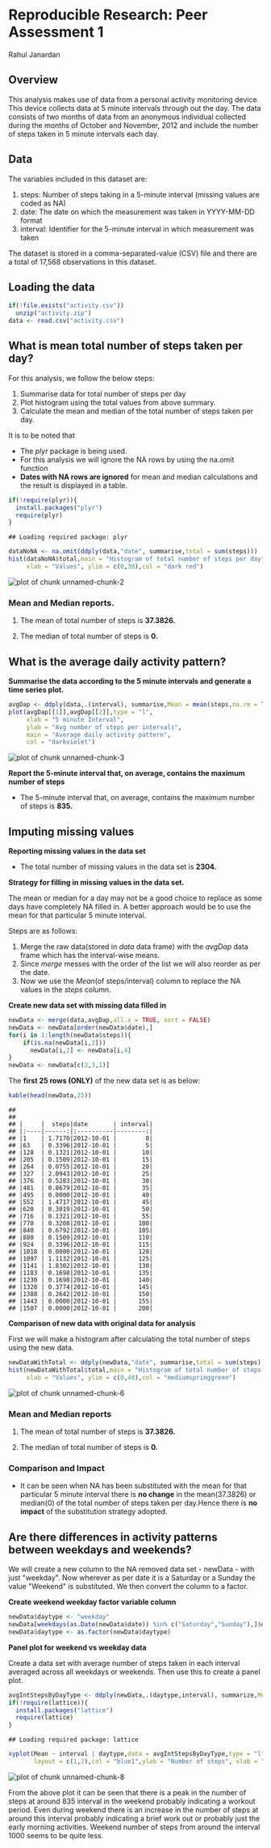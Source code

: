 Reproducible Research: Peer Assessment 1
========================================

Rahul Janardan


## Overview

This analysis makes use of data from a personal activity monitoring device. This device collects data at 5 minute intervals through out the day. The data consists of two months of data from an anonymous individual collected during the months of October and November, 2012 and include the number of steps taken in 5 minute intervals each day.

## Data
  
The variables included in this dataset are:

1. steps: Number of steps taking in a 5-minute interval (missing values are coded as NA)
2. date: The date on which the measurement was taken in YYYY-MM-DD format
3. interval: Identifier for the 5-minute interval in which measurement was taken


The dataset is stored in a comma-separated-value (CSV) file and there are a total of 17,568 observations in this dataset.

## Loading the data


```r
if(!file.exists("activity.csv"))
  unzip("activity.zip")
data <- read.csv("activity.csv")
```
## What is mean total number of steps taken per day?

For this analysis, we follow the below steps:

1. Summarise data for total number of steps per day
2. Plot histogram using the total values from above summary.
3. Calculate the mean and median of the total number of steps taken per day. 

It is to be noted that

* The *plyr* package is being used.
* For this analysis we will ignore the NA rows by using the na.omit function
* **Dates with NA rows are ignored** for mean and median calculations and the result is displayed in a table.


```r
if(!require(plyr)){
  install.packages("plyr")
  require(plyr)
}
```

```
## Loading required package: plyr
```

```r
dataNoNA <- na.omit(ddply(data,"date", summarise,total = sum(steps)))
hist(dataNoNA$total,main = "Histogram of total number of steps per day",
     xlab = "Values", ylim = c(0,30),col = "dark red")
```

![plot of chunk unnamed-chunk-2](figure/unnamed-chunk-2.png) 

### Mean and Median reports.


1. The mean of total number of steps is **37.3826.**

2. The median of total number of steps is **0.**


## What is the average daily activity pattern?

**Summarise the data according to the 5 minute intervals and generate a time series plot.**

```r
avgDap <- ddply(data,.(interval), summarise,Mean = mean(steps,na.rm = TRUE))
plot(avgDap[[1]],avgDap[[2]],type = "l", 
     xlab = "5 minute Interval", 
     ylab = "Avg number of steps per intervals", 
     main = "Average daily activity pattern",
     col = "darkviolet")
```

![plot of chunk unnamed-chunk-3](figure/unnamed-chunk-3.png) 

**Report the 5-minute interval that, on average, contains the maximum number of steps**


* The 5-minute interval that, on average, contains the maximum number of steps is **835.**



## Imputing missing values

**Reporting missing values in the data set**

* The total number of missing values in the data set is **2304.**

**Strategy for filling in missing values in the data set.**

The mean or median for a day may not be a good choice to replace as some days have completely NA filled in. A better approach would be to use the mean for that particular 5 minute interval.

Steps are as follows: 

1. Merge the raw data(stored in *data* data frame) with the *avgDap* data frame which has the interval-wise means. 
2. Since *merge* messes with the order of the list we will also reorder as per the date.
3. Now we use the *Mean*(of steps/interval) column to replace the NA values in the *steps* column. 


**Create new data set with missing data filled in**

```r
newData <- merge(data,avgDap,all.x = TRUE, sort = FALSE)
newData <- newData[order(newData$date),]
for(i in 1:length(newData$steps)){
    if(is.na(newData[i,2]))
      newData[i,2] <- newData[i,4]
}
newData <- newData[c(2,3,1)]
```

The **first 25 rows (ONLY)** of the new data set is as below: 


```r
kable(head(newData,25))
```

```
## 
## 
## |     |  steps|date       | interval|
## |:----|------:|:----------|--------:|
## |1    | 1.7170|2012-10-01 |        0|
## |63   | 0.3396|2012-10-01 |        5|
## |128  | 0.1321|2012-10-01 |       10|
## |205  | 0.1509|2012-10-01 |       15|
## |264  | 0.0755|2012-10-01 |       20|
## |327  | 2.0943|2012-10-01 |       25|
## |376  | 0.5283|2012-10-01 |       30|
## |481  | 0.8679|2012-10-01 |       35|
## |495  | 0.0000|2012-10-01 |       40|
## |552  | 1.4717|2012-10-01 |       45|
## |620  | 0.3019|2012-10-01 |       50|
## |716  | 0.1321|2012-10-01 |       55|
## |770  | 0.3208|2012-10-01 |      100|
## |840  | 0.6792|2012-10-01 |      105|
## |880  | 0.1509|2012-10-01 |      110|
## |924  | 0.3396|2012-10-01 |      115|
## |1018 | 0.0000|2012-10-01 |      120|
## |1097 | 1.1132|2012-10-01 |      125|
## |1141 | 1.8302|2012-10-01 |      130|
## |1183 | 0.1698|2012-10-01 |      135|
## |1230 | 0.1698|2012-10-01 |      140|
## |1320 | 0.3774|2012-10-01 |      145|
## |1388 | 0.2642|2012-10-01 |      150|
## |1443 | 0.0000|2012-10-01 |      155|
## |1507 | 0.0000|2012-10-01 |      200|
```
**Comparison of new data with original data for analysis**

First we will make a histogram after calculating the total number of steps using the new data. 

```r
newDataWithTotal <- ddply(newData,"date", summarise,total = sum(steps))
hist(newDataWithTotal$total,main = "Histogram of total number of steps per day(new Data)",
     xlab = "Values", ylim = c(0,40),col = "mediumspringgreen")
```

![plot of chunk unnamed-chunk-6](figure/unnamed-chunk-6.png) 

### Mean and Median reports 


1. The mean of total number of steps is **37.3826.**

2. The median of total number of steps is **0.**

### Comparison and Impact

* It can be seen when NA has been substituted with the  mean for that particular 5 minute interval there is **no change** in the mean(37.3826) or median(0) of the total number of steps taken per day.Hence there is **no impact** of the substitution strategy adopted. 



## Are there differences in activity patterns between weekdays and weekends?

We will create a new column to the NA removed data set - newData - with just "weekday". Now wherever as per date it is a Saturday or a Sunday the value "Weekend" is substituted. We then convert the column to a factor. 

**Create weekend weekday factor variable column**


```r
newData$daytype <- "weekday"
newData[weekdays(as.Date(newData$date)) %in% c("Saturday","Sunday"),]$daytype <- "weekend"
newData$daytype <- as.factor(newData$daytype)
```
**Panel plot for weekend vs weekday data**


Create a data set with average number of steps taken in each interval averaged across all weekdays or weekends. Then use this to create a panel plot. 


```r
avgIntStepsByDayType <- ddply(newData,.(daytype,interval), summarize,Mean = mean(steps))
if(!require(lattice)){
  install.packages("lattice")
  require(lattice)
}
```

```
## Loading required package: lattice
```

```r
xyplot(Mean ~ interval | daytype,data = avgIntStepsByDayType,type = "l",
       layout = c(1,2),col = "blue1",ylab = "Number of steps", xlab = "Interval")
```

![plot of chunk unnamed-chunk-8](figure/unnamed-chunk-8.png) 

From the above plot it can be seen that there is a peak in the number of steps at around 835 interval in the weekend probably indicating a workout period. Even during weekend there is an increase in the number of steps at around this interval probably indicating a brief work out or probably just the early morning activities. Weekend number of steps from around the interval 1000 seems to be quite less. 

